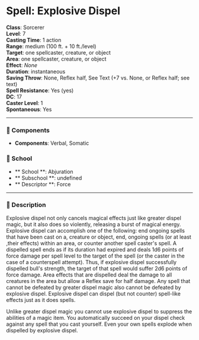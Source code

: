 
# Spell: Explosive Dispel
**Class**: Sorcerer  
**Level**: 7  
**Casting Time**: 1 action  
**Range**: medium (100 ft. + 10 ft./level)  
**Target**: one spellcaster, creature, or object  
**Area**: one spellcaster, creature, or object  
**Effect**: _None_  
**Duration**: instantaneous  
**Saving Throw**: None, Reflex half, See Text (+7 vs. None, or Reflex half; see text)  
**Spell Resistance**: Yes (yes)  
**DC**: 17  
**Caster Level**: 1  
**Spontaneous**: Yes

---

### 🔮 Components
- **Components**: Verbal, Somatic

### 🏫 School
- ** School **: Abjuration
- ** Subschool **: undefined
- ** Descriptor **: Force
---

### 📜 Description
Explosive dispel not only cancels magical effects just like greater dispel magic, but it also does so violently, releasing a burst of magical energy. Explosive dispel can accomplish one of the following: end ongoing spells that have been cast on a, creature or object, end, ongoing spells (or at least ,their effects) within an area, or counter another spell caster's spell. A dispelled spell ends as if its duration had expired and deals 1d6 points of force damage per spell level to the target of the spell (or the caster in the case of a counterspell attempt). Thus, if explosive dispel successfully dispelled bull's strength, the target of that spell would suffer 2d6 points of force damage. Area effects that are dispelled deal the damage to all creatures in the area but allow a Reflex save for half damage. Any spell that cannot be defeated by greater dispel magic also cannot be defeated by explosive dispel. Explosive dispel can dispel (but not counter) spell-like effects just as it does spells. 

Unlike greater dispel magic you cannot use explosive dispel to suppress the abilities of a magic item. You automatically succeed on your dispel check against any spell that you cast yourself. Even your own spells explode when dispelled by explosive dispel.
